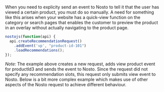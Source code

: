 When you need to explicity send an event to Nosto to tell it that the user has viewed a certain product, you must do so manually. A need for something like this arises when your website has a quick-view function on the category or search pages that enables the customer to preview the product in an overlay without actually navigating to the product page.


```js
nostojs(function(api) {
  api.createRecommendationRequest()
    .addEvent('vp', "product-id-101")
    .loadRecommendations();
});
```

*Note:* The example above creates a new request, adds view product event for productId3 and sends the event to Nosto. Since the request did not specify any recommendation slots, this request only submits view event to Nosto. Below is a bit more complex example which makes use of other aspects of the Nosto request to achieve different behaviour.